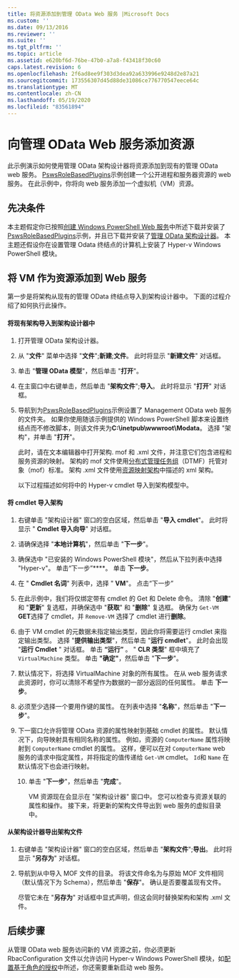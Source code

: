 ```yaml
---
title: 将资源添加到管理 OData Web 服务 |Microsoft Docs
ms.custom: ''
ms.date: 09/13/2016
ms.reviewer: ''
ms.suite: ''
ms.tgt_pltfrm: ''
ms.topic: article
ms.assetid: e620bf6d-76be-47b0-a7a8-f43418f30c60
caps.latest.revision: 6
ms.openlocfilehash: 2f6ad8ee9f303d3dea92a633996e9248d2e87a21
ms.sourcegitcommit: 173556307d45d88de31086ce776770547eece64c
ms.translationtype: MT
ms.contentlocale: zh-CN
ms.lasthandoff: 05/19/2020
ms.locfileid: "83561894"
---
```

# <a name="adding-resources-to-a-management-odata-web-service"></a>向管理 OData Web 服务添加资源

此示例演示如何使用管理 OData 架构设计器将资源添加到现有的管理 OData web 服务。 [PswsRoleBasedPlugins](https://code.msdn.microsoft.com:443/windowsdesktop/PswsRoleBasedPlugins-9c79b75a)示例创建一个公开进程和服务器资源的 web 服务。 在此示例中，你将向 web 服务添加一个虚拟机（VM）资源。

## <a name="prerequisites"></a>先决条件

本主题假定你已按照[创建 Windows PowerShell Web 服务](./creating-a-management-odata-web-service.md)中所述下载并安装了[PswsRoleBasedPlugins](https://code.msdn.microsoft.com:443/windowsdesktop/PswsRoleBasedPlugins-9c79b75a)示例，并且已下载并安装了[管理 OData 架构设计器](https://marketplace.visualstudio.com/items?itemName=jlisc0.ManagementODataSchemaDesigner)。 本主题还假设你在设置管理 Odata 终结点的计算机上安装了 Hyper-v Windows PowerShell 模块。

## <a name="adding-vm-as-a-resource-to-the-web-service"></a>将 VM 作为资源添加到 Web 服务

第一步是将架构从现有的管理 OData 终结点导入到架构设计器中。 下面的过程介绍了如何执行此操作。

#### <a name="importing-an-existing-schema-into-the-schema-designer"></a>将现有架构导入到架构设计器中

1. 打开管理 OData 架构设计器。

2. 从 "**文件**" 菜单中选择 "**文件**";**新建**;**文件**。 此时将显示 "**新建文件**" 对话框。

3. 单击 "**管理 OData 模型**"，然后单击 "**打开**"。

4. 在主窗口中右键单击，然后单击 "**架构文件**";**导入**。 此时将显示 "**打开**" 对话框。

5. 导航到为[PswsRoleBasedPlugins](https://code.msdn.microsoft.com:443/windowsdesktop/PswsRoleBasedPlugins-9c79b75a)示例设置了 Management OData web 服务的文件夹。 如果你使用随该示例提供的 Windows PowerShell 脚本来设置终结点而不修改脚本，则该文件夹为**C:\inetpub\wwwroot\Modata**。 选择 "架构"，并单击 "**打开**"。

   此时，请在文本编辑器中打开架构. mof 和 .xml 文件，并注意它们包含进程和服务资源的映射。 架构的 mof 文件使用[分布式管理任务组](https://www.dmtf.org/)（DTMF）托管对象（mof）标准。 架构 .xml 文件使用[资源映射架构](./resource-mapping-schema.md)中描述的 xml 架构。

   以下过程描述如何将中的 Hyper-v cmdlet 导入到架构模型中。

#### <a name="importing-cmdlets-into-the-schema"></a>将 cmdlet 导入架构

1. 右键单击 "架构设计器" 窗口的空白区域，然后单击 "**导入 cmdlet**"。 此时将显示 " **Cmdlet 导入向导**" 对话框。

2. 请确保选择 "**本地计算机**"，然后单击 "**下一步**"。

3. 确保选中 "已安装的 Windows PowerShell 模块"，然后从下拉列表中选择 "Hyper-v"。 单击“下一步”****。 单击 **下一步**。

4. 在 " **Cmdlet 名词**" 列表中，选择 " **VM**"。 点击“下一步” 

5. 在此示例中，我们将仅绑定带有 cmdlet 的 Get 和 Delete 命令。 清除 "**创建**" 和 "**更新**" 复选框，并确保选中 "**获取**" 和 "**删除**" 复选框。 确保为 `Get-VM` **GET**选择了 cmdlet，并 `Remove-VM` 选择了 cmdlet 进行**删除**。

6. 由于 VM cmdlet 的元数据未指定输出类型，因此你将需要运行 cmdlet 来指定输出类型。 选择 "**提供输出类型**"，然后单击 "**运行 cmdlet**"。 此时会出现 "**运行 Cmdlet** " 对话框。 单击 **“运行”** 。 " **CLR 类型**" 框中填充了 `VirtualMachine` 类型。 单击 **"确定"**，然后单击 "**下一步**"。

7. 默认情况下，将选择 VirtualMachine 对象的所有属性。 在从 web 服务请求此资源时，你可以清除不希望作为数据的一部分返回的任何属性。 单击 **下一步**。

8. 必须至少选择一个要用作键的属性。 在列表中选择 "**名称**"，然后单击 "**下一步**"。

9. 下一窗口允许将管理 OData 资源的属性映射到基础 cmdlet 的属性。 默认情况下，向导映射具有相同名称的属性。 例如，资源的 `ComputerName` 属性将映射到 `ComputerName` cmdlet 的属性。  这样，便可以在对 `ComputerName` web 服务的请求中指定属性，并将指定的值传递给 `Get-VM` cmdlet。 `Id`和 `Name` 在默认情况下也会进行映射。

   10. 单击 "**下一步**"，然后单击 "**完成**"。

       VM 资源现在会显示在 "架构设计器" 窗口中。 您可以检查与资源关联的属性和操作。 接下来，将更新的架构文件导出到 web 服务的虚拟目录中。

#### <a name="exporting-schema-files-from-the-schema-designer"></a>从架构设计器导出架构文件

1. 右键单击 "架构设计器" 窗口的空白区域，然后单击 "**架构文件**";**导出**。 此时将显示 "**另存为**" 对话框。

2. 导航到从中导入 MOF 文件的目录。 将该文件命名为与原始 MOF 文件相同（默认情况下为 Schema），然后单击 "**保存**"。 确认是否要覆盖现有文件。

   尽管它未在 "**另存为**" 对话框中显式声明，但这会同时替换架构和架构 .xml 文件。

## <a name="next-steps"></a>后续步骤

从管理 OData web 服务访问新的 VM 资源之前，你必须更新 RbacConfiguration 文件以允许访问 Hyper-v Windows PowerShell 模块，如[配置基于角色的授权](./configuring-role-based-authorization.md)中所述，你还需要重新启动 web 服务。
